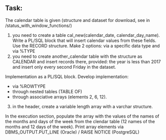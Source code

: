 ## Task:
The calendar table is given (structure and dataset for download, see in /status_with_window_functions/)
1) you need to create a table cal_new(calendar_date, calendar_day_name). Write a PL/SQL block that will insert calendar values ​​from these fields. Use the RECORD structure. Make 2 options: via a specific data type and via %TYPE
2) you need to create another_calendar table with the structure as CALENDAR and insert records there, provided: the year is less than 2017 and insert only every second Friday in the dataset.

Implementation as a PL/SQL block. Develop implementation:
- via %ROWTYPE
- through nested tables (TABLE OF)
- through associative arrays (elements 2, 6, 12).

3) in the header, create a variable length array with a varchar structure. <br>

In the execution section, populate the array with the values ​​of the names of the months and days of the week from the clendar table (12 names of the months and 12 days of the week). Print array elements via
DBMS_OUTPUT.PUT_LINE (Oracle) / RAISE NOTICE (PostgreSQL)
